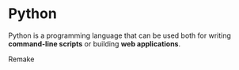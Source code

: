 # Python

Python is a programming language that can be used both for writing **command-line scripts** or building **web applications**.

Remake